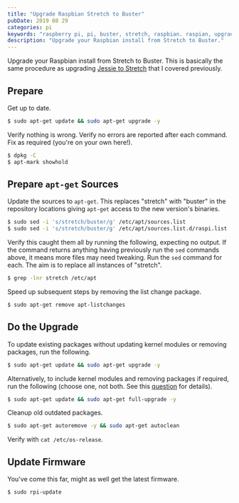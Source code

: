 ```yaml
---
title: "Upgrade Raspbian Stretch to Buster"
pubDate: 2019 08 29
categories: pi
keywords: "raspberry pi, pi, buster, stretch, raspbian. raspian, upgrade"
description: "Upgrade your Raspbian install from Stretch to Buster."
---
```


Upgrade your Raspbian install from Stretch to Buster. This is basically the same procedure as upgrading [Jessie to Stretch](blog/upgrade-raspian-jessie-to-stretch.md) that I covered previously.


## Prepare

Get up to date.

```bash
$ sudo apt-get update && sudo apt-get upgrade -y
```

Verify nothing is wrong. Verify no errors are reported after each command. Fix as required (you're on your own here!).

```bash
$ dpkg -C
$ apt-mark showhold
```


## Prepare `apt-get` Sources

Update the sources to `apt-get`. This replaces "stretch" with "buster" in the repository locations giving `apt-get` access to the new version's binaries.

```bash
$ sudo sed -i 's/stretch/buster/g' /etc/apt/sources.list    
$ sudo sed -i 's/stretch/buster/g' /etc/apt/sources.list.d/raspi.list    
```

Verify this caught them all by running the following, expecting no output. If the command returns anything having previously run the `sed` commands above, it means more files may need tweaking. Run the `sed` command for each. The aim is to replace all instances of "stretch".

```bash
$ grep -lnr stretch /etc/apt    
```

Speed up subsequent steps by removing the list change package. 

```bash
$ sudo apt-get remove apt-listchanges
```

## Do the Upgrade

To update existing packages without updating kernel modules or removing packages, run the following.

```bash
$ sudo apt-get update && sudo apt-get upgrade -y
```

Alternatively, to include kernel modules and removing packages if required, run the following (choose one, not both. See this [question](https://askubuntu.com/questions/81585/what-is-dist-upgrade-and-why-does-it-upgrade-more-than-upgrade) for details).

```bash
$ sudo apt-get update && sudo apt-get full-upgrade -y
```

Cleanup old outdated packages.

```bash
$ sudo apt-get autoremove -y && sudo apt-get autoclean
```

Verify with `cat /etc/os-release`.
    
    
## Update Firmware    

You've come this far, might as well get the latest firmware.

```bash
$ sudo rpi-update    
```